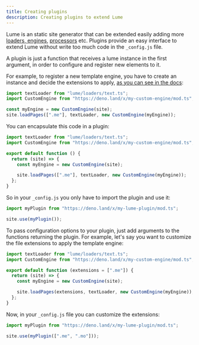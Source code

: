 ```yaml
---
title: Creating plugins
description: Creating plugins to extend Lume
---
```


Lume is an static site generator that can be extended easily adding more
[loaders, engines](../core/loaders.md), [processors](../core/processors.md) etc. Plugins
provide an easy interface to extend Lume without write too much code in the
`_config.js` file.

A plugin is just a function that receives a lume instance in the first argument,
in order to configure and register new elements to it.

For example, to register a new template engine, you have to create an instance
and decide the extensions to apply, [as you can see in the docs](../core/loaders.md):

```ts
import textLoader from "lume/loaders/text.ts";
import CustomEngine from "https://deno.land/x/my-custom-engine/mod.ts";

const myEngine = new CustomEngine(site);
site.loadPages([".me"], textLoader, new CustomEngine(myEngine));
```

You can encapsulate this code in a plugin:

```ts
import textLoader from "lume/loaders/text.ts";
import CustomEngine from "https://deno.land/x/my-custom-engine/mod.ts";

export default function () {
  return (site) => {
    const myEngine = new CustomEngine(site);

    site.loadPages([".me"], textLoader, new CustomEngine(myEngine));
  };
}
```

So in your `_config.js` you only have to import the plugin and use it:

```ts
import myPlugin from "https://deno.land/x/my-lume-plugin/mod.ts";

site.use(myPlugin());
```

To pass configuration options to your plugin, just add arguments to the
functions returning the plugin. For example, let's say you want to customize the
file extensions to apply the template engine:

```ts
import textLoader from "lume/loaders/text.ts";
import CustomEngine from "https://deno.land/x/my-custom-engine/mod.ts";

export default function (extensions = [".me"]) {
  return (site) => {
    const myEngine = new CustomEngine(site);

    site.loadPages(extensions, textLoader, new CustomEngine(myEngine));
  };
}
```

Now, in your `_config.js` file you can customize the extensions:

```js
import myPlugin from "https://deno.land/x/my-lume-plugin/mod.ts";

site.use(myPlugin([".me", ".mo"]));
```
